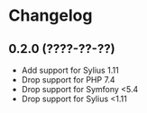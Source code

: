 # Changelog

## 0.2.0 (????-??-??)

- Add support for Sylius 1.11
- Drop support for PHP 7.4
- Drop support for Symfony <5.4
- Drop support for Sylius <1.11
